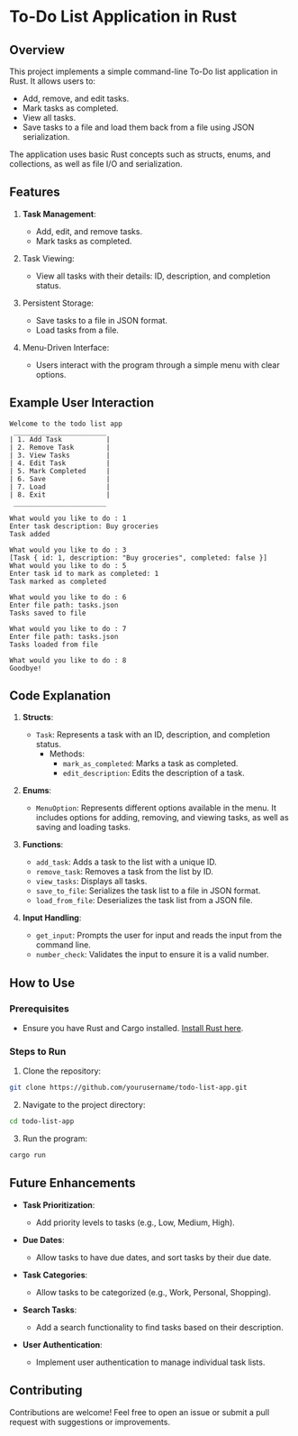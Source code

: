 # To-Do List Application in Rust

## Overview

This project implements a simple command-line To-Do list application in Rust. It allows users to:

- Add, remove, and edit tasks.
- Mark tasks as completed.
- View all tasks.
- Save tasks to a file and load them back from a file using JSON serialization.

The application uses basic Rust concepts such as structs, enums, and collections, as well as file I/O and serialization.

## Features

1. **Task Management**:

   - Add, edit, and remove tasks.
   - Mark tasks as completed.

2. Task Viewing:

   - View all tasks with their details: ID, description, and completion status.

3. Persistent Storage:

   - Save tasks to a file in JSON format.
   - Load tasks from a file.

4. Menu-Driven Interface:

   - Users interact with the program through a simple menu with clear options.

## Example User Interaction

```plaintext
Welcome to the todo list app
 _______________________
| 1. Add Task           |
| 2. Remove Task        |
| 3. View Tasks         |
| 4. Edit Task          |
| 5. Mark Completed     |
| 6. Save               |
| 7. Load               |
| 8. Exit               |
 _______________________

What would you like to do : 1
Enter task description: Buy groceries
Task added

What would you like to do : 3
[Task { id: 1, description: "Buy groceries", completed: false }]
What would you like to do : 5
Enter task id to mark as completed: 1
Task marked as completed

What would you like to do : 6
Enter file path: tasks.json
Tasks saved to file

What would you like to do : 7
Enter file path: tasks.json
Tasks loaded from file

What would you like to do : 8
Goodbye!
```

## Code Explanation

1. **Structs**:

   - `Task`: Represents a task with an ID, description, and completion status.
     - Methods:
       - `mark_as_completed`: Marks a task as completed.
       - `edit_description`: Edits the description of a task.

2. **Enums**:

   - `MenuOption`: Represents different options available in the menu. It includes options for adding, removing, and viewing tasks, as well as saving and loading tasks.

3. **Functions**:

   - `add_task`: Adds a task to the list with a unique ID.
   - `remove_task`: Removes a task from the list by ID.
   - `view_tasks`: Displays all tasks.
   - `save_to_file`: Serializes the task list to a file in JSON format.
   - `load_from_file`: Deserializes the task list from a JSON file.

4. **Input Handling**:

   - `get_input`: Prompts the user for input and reads the input from the command line.
   - `number_check`: Validates the input to ensure it is a valid number.

## How to Use

### Prerequisites

- Ensure you have Rust and Cargo installed. [Install Rust here](https://www.rust-lang.org/tools/install).

### Steps to Run

1. Clone the repository:

```sh
git clone https://github.com/yourusername/todo-list-app.git
```

2. Navigate to the project directory:

```sh
cd todo-list-app
```

3. Run the program:

```sh
cargo run
```

## Future Enhancements

- **Task Prioritization**:

  - Add priority levels to tasks (e.g., Low, Medium, High).

- **Due Dates**:

  - Allow tasks to have due dates, and sort tasks by their due date.

- **Task Categories**:

  - Allow tasks to be categorized (e.g., Work, Personal, Shopping).

- **Search Tasks**:

  - Add a search functionality to find tasks based on their description.

- **User Authentication**:

  - Implement user authentication to manage individual task lists.

## Contributing

Contributions are welcome! Feel free to open an issue or submit a pull request with suggestions or improvements.
